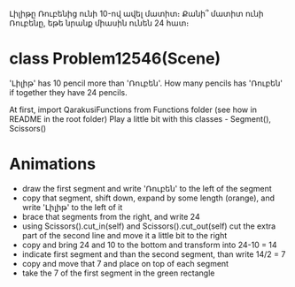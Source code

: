 Լիլիթը Ռուբենից ունի 10-ով ավել մատիտ։ Քանի՞ մատիտ ունի Ռուբենը, եթե նրանք միասին ունեն 24 հատ։

# class Problem12546(Scene)

'Լիլիթ' has 10 pencil more than 'Ռուբեն'. How many pencils has 'Ռուբեն' if together they have 24 pencils.


At first, import QarakusiFunctions from Functions folder (see how in README in the root folder)
Play a little bit with this classes - Segment(), Scissors()

# Animations
- draw the first segment and write 'Ռուբեն' to the left of the segment
- copy that segment, shift down, expand by some length (orange), and write 'Լիլիթ' to the left of it
- brace that segments from the right, and write 24
- using Scissors().cut_in(self) and Scissors().cut_out(self) cut the extra part of the second line 
        and move it a little bit to the right
- copy and bring 24 and 10 to the bottom and transform into 24-10 = 14
- indicate first segment and than the second segment, than write 14/2 = 7
- copy and move that 7 and place on top of each segment
- take the 7 of the first segment in the green rectangle


